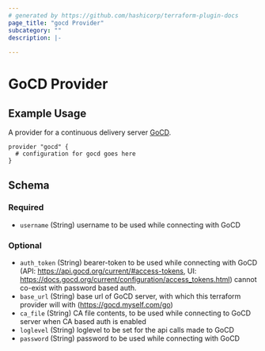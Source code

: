 ```yaml
---
# generated by https://github.com/hashicorp/terraform-plugin-docs
page_title: "gocd Provider"
subcategory: ""
description: |-
  
---
```


# GoCD Provider

## Example Usage

A provider for a continuous delivery server [GoCD](https://www.gocd.org/).

```hcl
provider "gocd" {
  # configuration for gocd goes here
}
```

<!-- schema generated by tfplugindocs -->
## Schema

### Required

- `username` (String) username to be used while connecting with GoCD

### Optional

- `auth_token` (String) bearer-token to be used while connecting with GoCD (API: https://api.gocd.org/current/#access-tokens, UI: https://docs.gocd.org/current/configuration/access_tokens.html) cannot co-exist with password based auth.
- `base_url` (String) base url of GoCD server, with which this terraform provider will with (https://gocd.myself.com/go)
- `ca_file` (String) CA file contents, to be used while connecting to GoCD server when CA based auth is enabled
- `loglevel` (String) loglevel to be set for the api calls made to GoCD
- `password` (String) password to be used while connecting with GoCD
